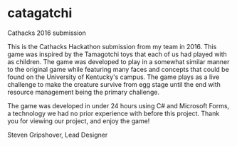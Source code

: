 # catagatchi
Cathacks 2016 submission


This is the Cathacks Hackathon submission from my team in 2016. This game was inspired by the Tamagotchi toys that each of us had played
with as children. The game was developed to play in a somewhat similar manner to the original game while featuring many faces and concepts
that could be found on the University of Kentucky's campus. The game plays as a live challenge to make the creature survive from egg stage
until the end with resource management being the primary challenge.

The game was developed in under 24 hours using C# and Microsoft Forms, a technology we had no prior experience with before this project.
Thank you for viewing our project, and enjoy the game!

Steven Gripshover,
Lead Designer
